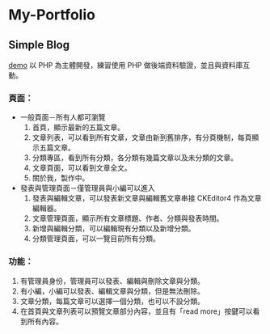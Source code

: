 My-Portfolio
===
## Simple Blog
[demo](http://mentor-program.co/mtr04group6/cwc329/blog/V1_0_0/)
以 PHP 為主體開發，練習使用 PHP 做後端資料驗證，並且與資料庫互動。
### 頁面：
- 一般頁面－所有人都可瀏覽
  1. 首頁，顯示最新的五篇文章。
  2. 文章列表，可以看到所有文章，文章由新到舊排序，有分頁機制，每頁顯示五篇文章。
  3. 分類專區，看到所有分類，各分類有幾篇文章以及未分類的文章。
  4. 文章頁面，可以看到文章全文。
  5. 關於我，製作中。
- 發表與管理頁面－僅管理員與小編可以進入
  1. 發表與編輯文章，可以發表新文章與編輯舊文章串接 CKEditor4 作為文章編輯器。
  2. 文章管理頁面，顯示所有文章標題、作者、分類與發表時間。
  3. 新增與編輯分類，可以編輯現有分類以及新增分類。
  4. 分類管理頁面，可以一覽目前所有分類。

### 功能：
  1. 有管理員身份，管理員可以發表、編輯與刪除文章與分類。
  2. 有小編，小編可以發表、編輯文章與分類，但是無法刪除。
  3. 文章分類，每篇文章可以選擇一個分類，也可以不設分類。
  4. 在首頁與文章列表可以預覽文章部分內容，並且有「read more」按鍵可以看到所有內容。

